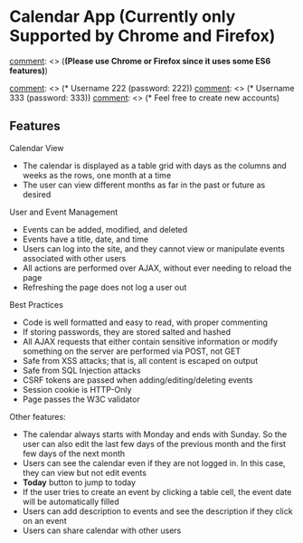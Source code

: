 # Calendar App (Currently only Supported by Chrome and Firefox)

[comment]: <> (## Login Credentials)

[comment]: <> (URL: http://3.22.235.98/cse330/module5/calendar/index.php)

[comment]: <> (**(Please use Chrome or Firefox since it uses some ES6 features)**)

[comment]: <> (Tester Accounts:)
[comment]: <> (* Username 222 (password: 222))
[comment]: <> (* Username 333 (password: 333))
[comment]: <> (* Feel free to create new accounts)


## Features

Calendar View
* The calendar is displayed as a table grid with days as the columns and weeks as the rows, one month at a time 
* The user can view different months as far in the past or future as desired 

User and Event Management
* Events can be added, modified, and deleted 
* Events have a title, date, and time 
* Users can log into the site, and they cannot view or manipulate events associated with other users 
* All actions are performed over AJAX, without ever needing to reload the page 
* Refreshing the page does not log a user out 

Best Practices 
* Code is well formatted and easy to read, with proper commenting 
* If storing passwords, they are stored salted and hashed 
* All AJAX requests that either contain sensitive information or modify something on the server are performed via POST, not GET 
* Safe from XSS attacks; that is, all content is escaped on output 
* Safe from SQL Injection attacks 
* CSRF tokens are passed when adding/editing/deleting events 
* Session cookie is HTTP-Only 
* Page passes the W3C validator 

Other features:
* The calendar always starts with Monday and ends with Sunday.
So the user can also edit the last few days of the previous month and the first few days of the next month
* Users can see the calendar even if they are not logged in. In this case, they can view but not edit events
* **Today** button to jump to today
* If the user tries to create an event by clicking a table cell, the event date will be automatically filled
* Users can add description to events and see the description if they click on an event
* Users can share calendar with other users
